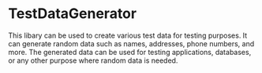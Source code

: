# TestDataGenerator
This libary can be used to create various test data for testing purposes. It can generate random data such as names, addresses, phone numbers, and more. The generated data can be used for testing applications, databases, or any other purpose where random data is needed.
